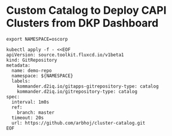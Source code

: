 # Custom Catalog to Deploy CAPI Clusters from DKP Dashboard

```
export NAMESPACE=oscorp

kubectl apply -f - <<EOF
apiVersion: source.toolkit.fluxcd.io/v1beta1
kind: GitRepository
metadata:
  name: demo-repo
  namespace: ${NAMESPACE}
  labels:
    kommander.d2iq.io/gitapps-gitrepository-type: catalog
    kommander.d2iq.io/gitrepository-type: catalog
spec:
  interval: 1m0s
  ref:
    branch: master
  timeout: 20s
  url: https://github.com/arbhoj/cluster-catalog.git
EOF

``` 



